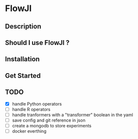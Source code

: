 # FlowJl

## Description

## Should I use FlowJl ?

## Installation

## Get Started


## TODO

- [x] handle Python operators
- [ ] handle R operators
- [ ] handle tranformers with a "transformer" boolean in the yaml
- [ ] save config and git reference in json
- [ ] create a mongodb to store experiments
- [ ] docker everthing
